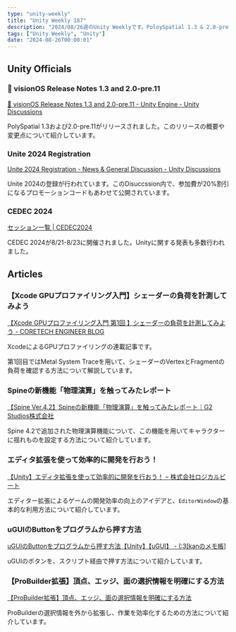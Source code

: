 ```yaml
---
type: "unity-weekly"
title: "Unity Weekly 187"
description: "2024/08/26週のUnity Weeklyです。PoloySpatial 1.3 & 2.0-pre.11、Unite 2024 Registration、CEDEC2024、Xcode GPUプロファイリングなどについて取り上げています。"
tags: ["Unity Weekly", "Unity"]
date: "2024-08-26T00:00:01"
---
```


## Unity Officials

### 📌 visionOS Release Notes 1.3 and 2.0-pre.11

[📌 visionOS Release Notes 1.3 and 2.0-pre.11 - Unity Engine - Unity Discussions](https://discussions.unity.com/t/visionos-release-notes-1-3-and-2-0-pre-11/1506678)

PolySpatial 1.3および2.0-pre.11がリリースされました。このリリースの概要や変更点について紹介しています。

### Unite 2024 Registration

[Unite 2024 Registration - News & General Discussion - Unity Discussions](https://discussions.unity.com/t/unite-2024-registration/1506016)

Unite 2024の登録が行われています。このDisuccssion内で、参加費が20%割引になるプロモーションコードもあわせて公開されています。

### CEDEC 2024

[セッション一覧 | CEDEC2024](https://cedec.cesa.or.jp/2024/session/)

CEDEC 2024が8/21-8/23に開催されました。Unityに関する発表も多数行われました。

## Articles

### 【Xcode GPUプロファイリング入門】シェーダーの負荷を計測してみよう

[【Xcode GPUプロファイリング入門 第1回 】シェーダーの負荷を計測してみよう - CORETECH ENGINEER BLOG](https://blog.sge-coretech.com/entry/2024/08/19/142000)

XcodeによるGPUプロファイリングの連載記事です。

第1回目ではMetal System Traceを用いて、シェーダーのVertexとFragmentの負荷を確認する方法について解説しています。

### Spineの新機能「物理演算」を触ってみたレポート

[【Spine Ver.4.2】Spineの新機能「物理演算」を触ってみたレポート｜G2 Studios株式会社](https://note.g2-studios.net/n/nd9084d864ff3)

Spine 4.2で追加された物理演算機能について、この機能を用いてキャラクターに揺れものを設定する方法について紹介しています。

### エディタ拡張を使って効率的に開発を行おう！

[【Unity】エディタ拡張を使って効率的に開発を行おう！ – 株式会社ロジカルビート](https://logicalbeat.jp/blog/18911/)

エディター拡張によるゲームの開発効率の向上のアイデアと、`EditorWindow`の基本的な利用方法について紹介しています。

### uGUIのButtonをプログラムから押す方法

[uGUIのButtonをプログラムから押す方法【Unity】【uGUI】 - (:3[kanのメモ帳]](https://kan-kikuchi.hatenablog.com/entry/Button_OnPointerClick)

uGUIのボタンを、スクリプト経由で押す方法について紹介しています。

### 【ProBuilder拡張】頂点、エッジ、面の選択情報を明確にする方法

[【ProBuilder拡張】頂点、エッジ、面の選択情報を明確にする方法](https://zenn.dev/dsgarage/articles/50339bacf4a402)

ProBuilderの選択情報を外から拡張し、作業を効率化するための方法について紹介しています。
